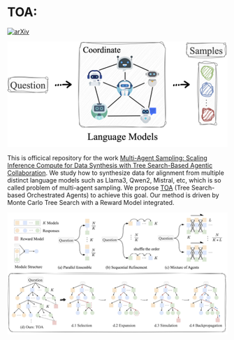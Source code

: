 # TOA: 

[![arXiv](https://img.shields.io/badge/arXiv-paper-b31b1b.svg)](https://arxiv.org/pdf/2412.17061) 

![](./figures/mas.png)

This is officical repository for the work [Multi-Agent Sampling: Scaling Inference Compute for Data Synthesis with Tree Search-Based Agentic Collaboration](https://arxiv.org/pdf/2412.17061). We study how to synthesize data for alignment from multiple distinct language models such as Llama3, Qwen2, Mistral, etc, which is so called problem of multi-agent sampling. We propose [TOA]() (Tree Search-based Orchestrated Agents) to achieve this goal. Our method is driven by Monte Carlo Tree Search with a Reward Model integrated. 


![](./figures/method.png)



